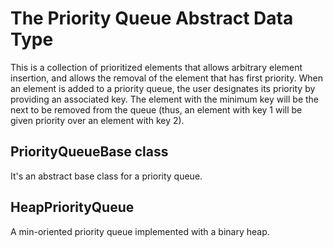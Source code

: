 # The Priority Queue Abstract Data Type
This is a collection of prioritized elements that allows arbitrary element insertion,
and allows the removal of the element that has first priority. When an element is
added to a priority queue, the user designates its priority by providing an associated
key. The element with the minimum key will be the next to be removed from the
queue (thus, an element with key 1 will be given priority over an element with
key 2).

## PriorityQueueBase class
It's an abstract base class for a priority queue.

## HeapPriorityQueue
A min-oriented priority queue implemented with a binary heap.